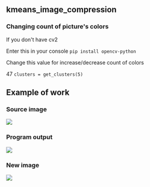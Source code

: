 ## kmeans_image_compression

### Changing count of picture's colors

If you don't have cv2

Enter this in your console  `pip install opencv-python`

Change this value for increase/decrease count of colors

47    `clusters = get_clusters(5)`

## Example of work

### Source image
![](https://ia.wampi.ru/2022/04/08/your_image.jpg)
### Program output
![](https://ie.wampi.ru/2022/04/08/zxc.png)
### New image
![](https://ia.wampi.ru/2022/04/08/your_new_image.jpg)
